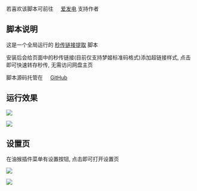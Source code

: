 若喜欢该脚本可前往 <img src="https://static.afdiancdn.com/favicon.ico" width='16'>[爱发电](https://afdian.net/@mengzonefire) 支持作者

## 脚本说明

这是一个全局运行的 [秒传链接提取](https://greasyfork.org/zh-CN/scripts/424574) 脚本

安装后会给页面中的秒传链接(目前仅支持梦姬标准码格式)添加超链接样式, 点击即可快速转存秒传, 无需访问网盘主页

脚本源码托管在 <img src="https://github.githubassets.com/favicons/favicon.png" width='16'>[GitHub](https://github.com/mengzonefire/rapid-upload-userscript-ultra)

## 运行效果

![](https://imgsrc.baidu.com/super/pic/item/a2cc7cd98d1001e979a3d7c9fd0e7bec55e7975d.jpg)

![](https://imgsrc.baidu.com/super/pic/item/2f738bd4b31c870179297120627f9e2f0608ff5e.jpg)

## 设置页

在油猴插件菜单有设置按钮, 点击即可打开设置页

![](https://imgsrc.baidu.com/super/pic/item/dcc451da81cb39db160aa79095160924aa18302a.jpg)

![](https://imgsrc.baidu.com/super/pic/item/0df431adcbef760972955a596bdda3cc7dd99e5e.jpg)